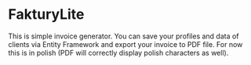# FakturyLite


This is simple invoice generator. You can save your profiles and data of clients via Entity Framework and export your invoice to PDF file.
For now this is in polish (PDF will correctly display polish characters as well).
